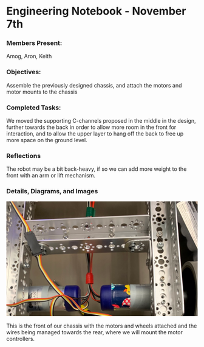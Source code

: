 # Engineering Notebook - November 7th
### Members Present:
Amog, Aron, Keith

### Objectives:
Assemble the previously designed chassis, and attach the motors and motor mounts to the chassis

### Completed Tasks:
We moved the supporting C-channels proposed in the middle in the design, further towards the back in order to allow more room in the front for interaction, and to allow the upper layer to hang off the back to free up more space on the ground level.

### Reflections
The robot may be a bit back-heavy, if so we can add more weight to the front with an arm or lift mechanism.

### Details, Diagrams, and Images
![Image of the front motors attached to the chassis](images/110701.png)

This is the front of our chassis with the motors and wheels attached and the wires being managed towards the rear, where we will mount the motor controllers.